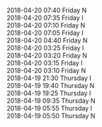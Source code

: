 2018-04-20 07:40 Friday  N  
2018-04-20 07:35 Friday  I  
2018-04-20 07:10 Friday  N  
2018-04-20 07:05 Friday  I  
2018-04-20 04:40 Friday  N  
2018-04-20 03:25 Friday  I  
2018-04-20 03:20 Friday  N  
2018-04-20 03:15 Friday  I  
2018-04-20 03:10 Friday  N  
2018-04-19 21:30 Thursday  I  
2018-04-19 19:40 Thursday  N  
2018-04-19 19:25 Thursday  I  
2018-04-19 09:35 Thursday  N  
2018-04-19 05:55 Thursday  I  
2018-04-19 05:50 Thursday  N  
